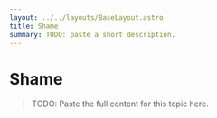 ```yaml
---
layout: ../../layouts/BaseLayout.astro
title: Shame
summary: TODO: paste a short description.
---
```


# Shame

> TODO: Paste the full content for this topic here.
